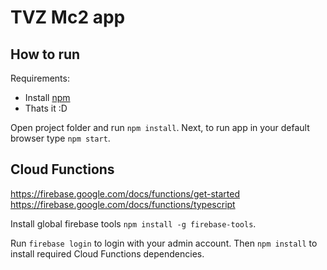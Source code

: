 # TVZ Mc2 app 

## How to run

Requirements:
- Install [npm](https://nodejs.org/)
- Thats it :D

Open project folder and run `npm install`. Next, to run app in your default browser type `npm start`. 

## Cloud Functions

https://firebase.google.com/docs/functions/get-started
https://firebase.google.com/docs/functions/typescript

Install global firebase tools `npm install -g firebase-tools`.

Run `firebase login` to login with your admin account. Then `npm install` to install required Cloud Functions dependencies.